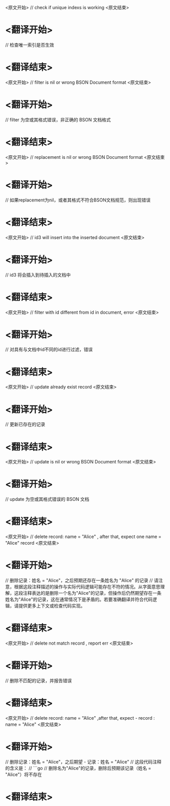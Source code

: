 
<原文开始>
// check if unique indexs is working
<原文结束>

# <翻译开始>
// 检查唯一索引是否生效
# <翻译结束>


<原文开始>
// filter is nil or wrong BSON Document format
<原文结束>

# <翻译开始>
// filter 为空或其格式错误，非正确的 BSON 文档格式
# <翻译结束>


<原文开始>
// replacement is nil or wrong BSON Document format
<原文结束>

# <翻译开始>
// 如果replacement为nil，或者其格式不符合BSON文档规范，则出现错误
# <翻译结束>


<原文开始>
// id3 will insert into the inserted document
<原文结束>

# <翻译开始>
// id3 将会插入到待插入的文档中
# <翻译结束>


<原文开始>
// filter with id different from id in document, error
<原文结束>

# <翻译开始>
// 对具有与文档中id不同的id进行过滤，错误
# <翻译结束>


<原文开始>
// update already exist record
<原文结束>

# <翻译开始>
// 更新已存在的记录
# <翻译结束>


<原文开始>
// update is nil or wrong BSON Document format
<原文结束>

# <翻译开始>
// update 为空或其格式错误的 BSON 文档
# <翻译结束>


<原文开始>
// delete record: name = "Alice" , after that, expect one name = "Alice" record
<原文结束>

# <翻译开始>
// 删除记录：姓名 = "Alice"，之后预期还存在一条姓名为 "Alice" 的记录
// 请注意，根据这段注释描述的操作与实际代码逻辑可能存在不符的情况。从字面意思理解，这段注释表达的是删除一个名为"Alice"的记录，但操作后仍然期望存在一条姓名为"Alice"的记录，这在通常情况下是矛盾的。若要准确翻译并符合代码逻辑，请提供更多上下文或检查代码实现。
# <翻译结束>


<原文开始>
// delete not match  record , report err
<原文结束>

# <翻译开始>
// 删除不匹配的记录，并报告错误
# <翻译结束>


<原文开始>
// delete record: name = "Alice" ,after that, expect - record : name = "Alice"
<原文结束>

# <翻译开始>
// 删除记录：姓名 = "Alice"，之后期望 - 记录：姓名 = "Alice"
// 这段代码注释的含义是：
// ```go
// 删除名为"Alice"的记录，删除后预期该记录（姓名 = "Alice"）将不存在
# <翻译结束>

